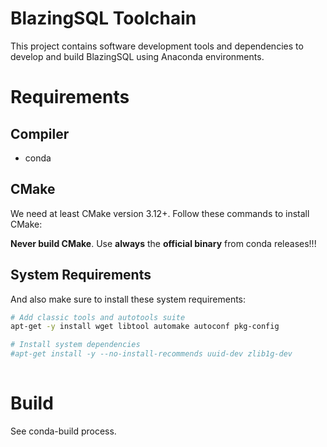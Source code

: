 # BlazingSQL Toolchain

This project contains software development tools and dependencies to develop and 
build BlazingSQL using Anaconda environments.

# Requirements

## Compiler

- conda

## CMake

We need at least CMake version 3.12+. Follow these commands to install CMake:

**Never build CMake**. Use **always** the **official binary** from conda releases!!!

## System Requirements

And also make sure to install these system requirements:

```bash
# Add classic tools and autotools suite
apt-get -y install wget libtool automake autoconf pkg-config

# Install system dependencies
#apt-get install -y --no-install-recommends uuid-dev zlib1g-dev
 
```

# Build

See conda-build process.
